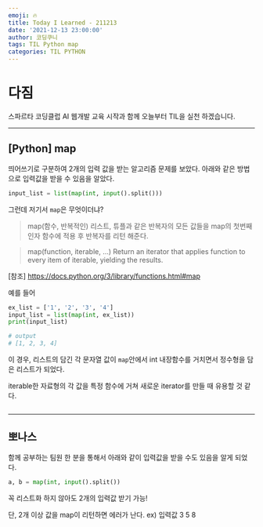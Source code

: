 ```yaml
---
emoji: 🔥
title: Today I Learned - 211213
date: '2021-12-13 23:00:00'
author: 코딩쿠니
tags: TIL Python map
categories: TIL PYTHON
---
```


# 다짐
스파르타 코딩클럽 AI 웹개발 교육 시작과 함께 오늘부터 TIL을 실천 하겠습니다.
___

## [Python] map
띄어쓰기로 구분하여 2개의 입력 값을 받는 알고리즘 문제를 보았다.
아래와 같은 방법으로 입력값을 받을 수 있음을 알았다.
```python
input_list = list(map(int, input().split()))
```

그런데 저기서 `map`은 무엇이더냐?

>map(함수, 반복적인)
리스트, 튜플과 같은 반복자의 모든 값들을 map의 첫번째 인자 함수에 적용 후 반복자를 리턴 해준다. 

>map(function, iterable, ...)
Return an iterator that applies function to every item of iterable, yielding the results.

[참조] https://docs.python.org/3/library/functions.html#map

예를 들어
```python
ex_list = ['1', '2', '3', '4']
input_list = list(map(int, ex_list))
print(input_list)

# output
# [1, 2, 3, 4]

```
이 경우, 리스트의 담긴 각 문자열 값이 `map`안에서 int 내장함수를 거치면서 정수형을 담은 리스트가 되었다.

iterable한 자료형의 각 값을 특정 함수에 거쳐 새로운 iterator를 만들 때 유용할 것 같다.

```toc
```
___
## 뽀나스
함께 공부하는 팀원 한 분을 통해서 아래와 같이 입력값을 받을 수도 있음을 알게 되었다.
```python
a, b = map(int, input().split())
```
꼭 리스트화 하지 않아도 2개의 입력값 받기 가능!

단, 2개 이상 값을 map이 리턴하면 에러가 난다. ex) 입력값 3 5 8
```toc
```